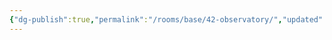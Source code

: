 ```yaml
---
{"dg-publish":true,"permalink":"/rooms/base/42-observatory/","updated":"2025-04-12T16:07:12.259+01:00"}
---
```


